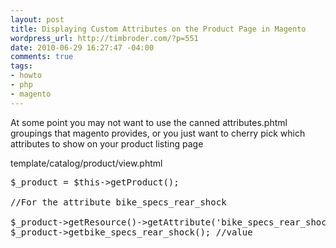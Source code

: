 ```yaml
--- 
layout: post
title: Displaying Custom Attributes on the Product Page in Magento
wordpress_url: http://timbroder.com/?p=551
date: 2010-06-29 16:27:47 -04:00
comments: true
tags: 
- howto
- php
- magento
---
```

At some point you may not want to use the canned attributes.phtml groupings that magento provides, or you just want to cherry pick which attributes to show on your product listing page

template/catalog/product/view.phtml

<pre class="brush: php">
$_product = $this->getProduct();

//For the attribute bike_specs_rear_shock

$_product->getResource()->getAttribute('bike_specs_rear_shock')->getStoreLabel(); //label
$_product->getbike_specs_rear_shock(); //value

</pre>

